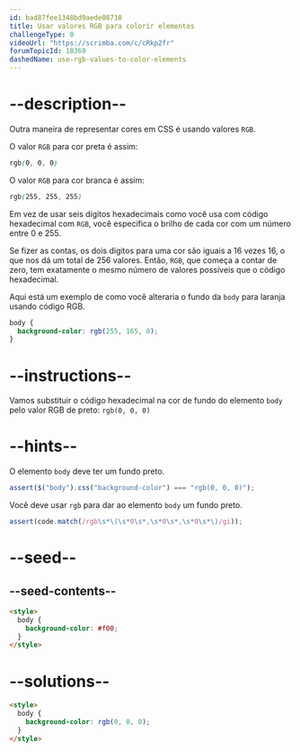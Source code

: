 ```yaml
---
id: bad87fee1348bd9aede08718
title: Usar valores RGB para colorir elementos
challengeType: 0
videoUrl: "https://scrimba.com/c/cRkp2fr"
forumTopicId: 18369
dashedName: use-rgb-values-to-color-elements
---
```


# --description--

Outra maneira de representar cores em CSS é usando valores `RGB`.

O valor `RGB` para cor preta é assim:

```css
rgb(0, 0, 0)
```

O valor `RGB` para cor branca é assim:

```css
rgb(255, 255, 255)
```

Em vez de usar seis dígitos hexadecimais como você usa com código hexadecimal com `RGB`, você especifica o brilho de cada cor com um número entre 0 e 255.

Se fizer as contas, os dois dígitos para uma cor são iguais a 16 vezes 16, o que nos dá um total de 256 valores. Então, `RGB`, que começa a contar de zero, tem exatamente o mesmo número de valores possíveis que o código hexadecimal.

Aqui está um exemplo de como você alteraria o fundo da `body` para laranja usando código RGB.

```css
body {
  background-color: rgb(255, 165, 0);
}
```

# --instructions--

Vamos substituir o código hexadecimal na cor de fundo do elemento `body` pelo valor RGB de preto: `rgb(0, 0, 0)`

# --hints--

O elemento `body` deve ter um fundo preto.

```js
assert($("body").css("background-color") === "rgb(0, 0, 0)");
```

Você deve usar `rgb` para dar ao elemento `body` um fundo preto.

```js
assert(code.match(/rgb\s*\(\s*0\s*,\s*0\s*,\s*0\s*\)/gi));
```

# --seed--

## --seed-contents--

```html
<style>
  body {
    background-color: #f00;
  }
</style>
```

# --solutions--

```html
<style>
  body {
    background-color: rgb(0, 0, 0);
  }
</style>
```
